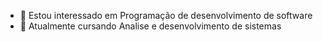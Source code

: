 - 👀 Estou interessado em Programação de desenvolvimento de software
- 🌱 Atualmente cursando Analise e desenvolvimento de sistemas
